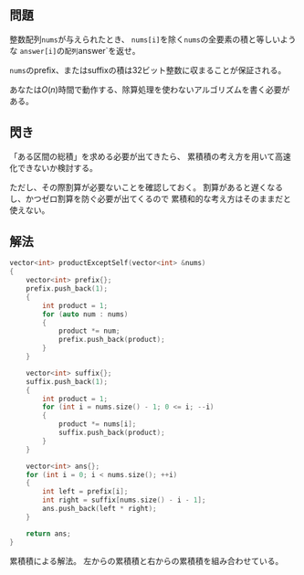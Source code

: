 ## 問題
整数配列`nums`が与えられたとき、
`nums[i]`を除く`nums`の全要素の積と等しいような
`answer[i]`の`配列`answer`を返せ。

`nums`のprefix、またはsuffixの積は32ビット整数に収まることが保証される。

あなたは$O(n)$時間で動作する、除算処理を使わないアルゴリズムを書く必要がある。

## 閃き
「ある区間の総積」を求める必要が出てきたら、
累積積の考え方を用いて高速化できないか検討する。

ただし、その際割算が必要ないことを確認しておく。
割算があると遅くなるし、かつゼロ割算を防ぐ必要が出てくるので
累積和的な考え方はそのままだと使えない。


## 解法
```cpp
vector<int> productExceptSelf(vector<int> &nums)
{
	vector<int> prefix{};
	prefix.push_back(1);
	{
		int product = 1;
		for (auto num : nums)
		{
			product *= num;
			prefix.push_back(product);
		}
	}

	vector<int> suffix{};
	suffix.push_back(1);
	{
		int product = 1;
		for (int i = nums.size() - 1; 0 <= i; --i)
		{
			product *= nums[i];
			suffix.push_back(product);
		}
	}

	vector<int> ans{};
	for (int i = 0; i < nums.size(); ++i)
	{
		int left = prefix[i];
		int right = suffix[nums.size() - i - 1];
		ans.push_back(left * right);
	}

	return ans;
}
```
累積積による解法。
左からの累積積と右からの累積積を組み合わせている。
